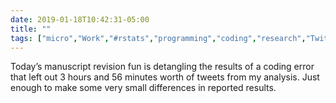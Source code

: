 ```yaml
---
date: 2019-01-18T10:42:31-05:00
title: ""
tags: ["micro","Work","#rstats","programming","coding","research","Twitter research"]
---
```

Today’s manuscript revision fun is detangling the results of a coding error that left out 3 hours and 56 minutes worth of tweets from my analysis. Just enough to make some very small differences in reported results.
